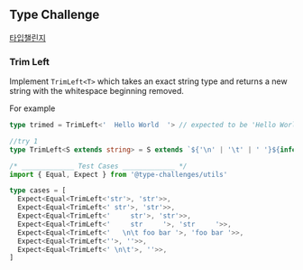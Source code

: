 ## Type Challenge 

[타입챌린지](https://github.com/type-challenges/type-challenges)



### Trim Left

Implement `TrimLeft<T>` which takes an exact string type and returns a new string with the whitespace beginning removed.

For example

```typescript
type trimed = TrimLeft<'  Hello World  '> // expected to be 'Hello World  '
```

```typescript
//try 1 
type TrimLeft<S extends string> = S extends `${'\n' | '\t' | ' '}${infer K}` ? TrimLeft<K> : S

/* _____________ Test Cases _____________ */
import { Equal, Expect } from '@type-challenges/utils'

type cases = [
  Expect<Equal<TrimLeft<'str'>, 'str'>>,
  Expect<Equal<TrimLeft<' str'>, 'str'>>,
  Expect<Equal<TrimLeft<'     str'>, 'str'>>,
  Expect<Equal<TrimLeft<'     str     '>, 'str     '>>,
  Expect<Equal<TrimLeft<'   \n\t foo bar '>, 'foo bar '>>,
  Expect<Equal<TrimLeft<''>, ''>>,
  Expect<Equal<TrimLeft<' \n\t'>, ''>>,
]

```




